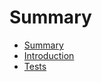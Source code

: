 # Summary

* [Summary](SUMMARY.md)
* [Introduction](docs/Introduction.md)
* [Tests](docs/Tests.md)

